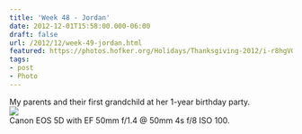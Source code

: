 ```yaml
---
title: 'Week 48 - Jordan'
date: 2012-12-01T15:58:00.000-06:00
draft: false
url: /2012/12/week-49-jordan.html
featured: https://photos.hofker.org/Holidays/Thanksgiving-2012/i-r8hgVGR/0/M/_MG_5934-L.jpg
tags: 
- post
- Photo
---
```


My parents and their first grandchild at her 1-year birthday party.  
[![](https://photos.hofker.org/Holidays/Thanksgiving-2012/i-r8hgVGR/0/M/_MG_5934-L.jpg)](https://photos.hofker.org/Holidays/Thanksgiving-2012/26860711_QCFnk8#!i=2250886703&k=r8hgVGR)  
Canon EOS 5D with EF 50mm f/1.4 @ 50mm 4s f/8 ISO 100.